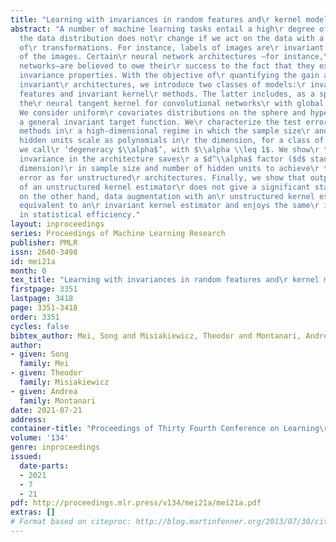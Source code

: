 ```yaml
---
title: "Learning with invariances in random features and\r kernel models"
abstract: "A number of machine learning tasks entail a high\r degree of invariance:
  the data distribution does not\r change if we act on the data with a certain group
  of\r transformations. For instance, labels of images are\r invariant under translations
  of the images. Certain\r neural network architectures —for instance,\r convolutional
  networks—are believed to owe their\r success to the fact that they exploit such\r
  invariance properties. With the objective of\r quantifying the gain achieved by
  invariant\r architectures, we introduce two classes of models:\r invariant random
  features and invariant kernel\r methods. The latter includes, as a special case,
  the\r neural tangent kernel for convolutional networks\r with global average pooling.
  We consider uniform\r covariates distributions on the sphere and hypercube\r and
  a general invariant target function. We\r characterize the test error of invariant
  methods in\r a high-dimensional regime in which the sample size\r and number of
  hidden units scale as polynomials in\r the dimension, for a class of groups that
  we call\r ‘degeneracy $\\alpha$’, with $\\alpha \\leq 1$. We show\r that exploiting
  invariance in the architecture saves\r a $d^\\alpha$ factor ($d$ stands for the
  dimension)\r in sample size and number of hidden units to achieve\r the same test
  error as for unstructured\r architectures. Finally, we show that output\r symmetrization
  of an unstructured kernel estimator\r does not give a significant statistical improvement;\r
  on the other hand, data augmentation with an\r unstructured kernel estimator is
  equivalent to an\r invariant kernel estimator and enjoys the same\r improvement
  in statistical efficiency."
layout: inproceedings
series: Proceedings of Machine Learning Research
publisher: PMLR
issn: 2640-3498
id: mei21a
month: 0
tex_title: "Learning with invariances in random features and\r kernel models"
firstpage: 3351
lastpage: 3418
page: 3351-3418
order: 3351
cycles: false
bibtex_author: Mei, Song and Misiakiewicz, Theodor and Montanari, Andrea
author:
- given: Song
  family: Mei
- given: Theodor
  family: Misiakiewicz
- given: Andrea
  family: Montanari
date: 2021-07-21
address:
container-title: "Proceedings of Thirty Fourth Conference on Learning\r Theory"
volume: '134'
genre: inproceedings
issued:
  date-parts:
  - 2021
  - 7
  - 21
pdf: http://proceedings.mlr.press/v134/mei21a/mei21a.pdf
extras: []
# Format based on citeproc: http://blog.martinfenner.org/2013/07/30/citeproc-yaml-for-bibliographies/
---
```

